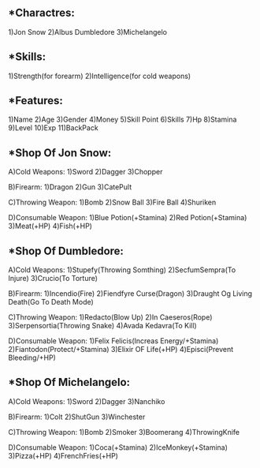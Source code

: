 *Charactres:
----------------------------
1)Jon Snow
2)Albus Dumbledore
3)Michelangelo

*Skills:
----------------------------
1)Strength(for forearm)
2)Intelligence(for cold weapons)

*Features:
----------------------------
1)Name
2)Age
3)Gender
4)Money
5)Skill Point
6)Skills
7)Hp
8)Stamina
9)Level
10)Exp
11)BackPack

*Shop Of Jon Snow:
----------------------------
A)Cold Weapons:
1)Sword
2)Dagger 
3)Chopper

B)Firearm:
1)Dragon 
2)Gun 
3)CatePult

C)Throwing Weapon:
1)Bomb 
2)Snow Ball 
3)Fire Ball
4)Shuriken
 
D)Consumable Weapon:
1)Blue Potion(+Stamina)
2)Red Potion(+Stamina) 
3)Meat(+HP) 
4)Fish(+HP)

*Shop Of Dumbledore:
----------------------------
A)Cold Weapons:
1)Stupefy(Throwing Somthing) 
2)SecfumSempra(To Injure)
3)Crucio(To Torture)

B)Firearm:
1)Incendio(Fire) 
2)Fiendfyre Curse(Dragon) 
3)Draught Og Living Death(Go To Death Mode)

C)Throwing Weapon:
1)Redacto(Blow Up)
2)In Caeseros(Rope) 
3)Serpensortia(Throwing Snake) 
4)Avada Kedavra(To Kill)
 
D)Consumable Weapon:
1)Felix Felicis(Increas Energy/+Stamina) 
2)Fiantodon(Protect/+Stamina) 
3)Elixir OF Life(+HP) 
4)Episci(Prevent Bleeding/+HP)

*Shop Of Michelangelo:
----------------------------
A)Cold Weapons:
1)Sword 
2)Dagger
3)Nanchiko

B)Firearm:
1)Colt
2)ShutGun
3)Winchester

C)Throwing Weapon:
1)Bomb 
2)Smoker
3)Boomerang 
4)ThrowingKnife
 
D)Consumable Weapon:
1)Coca(+Stamina) 
2)IceMonkey(+Stamina)
3)Pizza(+HP) 
4)FrenchFries(+HP)
 
